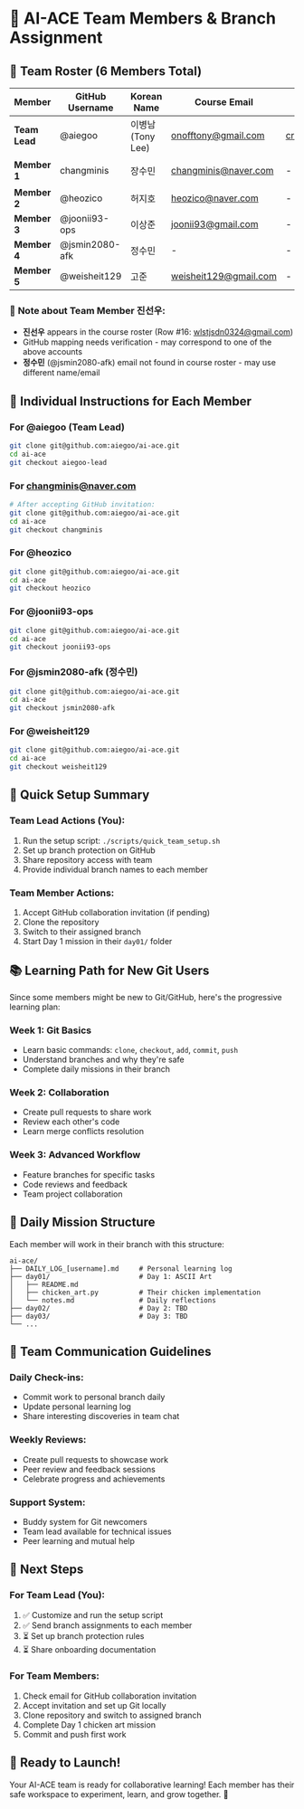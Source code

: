 # 🎯 AI-ACE Team Members & Branch Assignment

## 👥 Team Roster (6 Members Total)

| Member | GitHub Username | Korean Name | Course Email | Personal Email | Branch Name | Status |
|--------|----------------|-------------|--------------|----------------|-------------|---------|
| **Team Lead** | @aiegoo | 이병남 (Tony Lee) | onofftony@gmail.com | creativeucon@gmail.com | `aiegoo-lead` | ✅ Active |
| **Member 1** | changminis | 장수민 | changminis@naver.com | - | `changminis` | ⏳ Pending Invite |
| **Member 2** | @heozico | 허지호 | heozico@naver.com | - | `heozico` | ✅ Collaborator |
| **Member 3** | @joonii93-ops | 이상준 | joonii93@gmail.com | - | `joonii93-ops` | ✅ Collaborator |
| **Member 4** | @jsmin2080-afk | 정수민 | - | - | `jsmin2080-afk` | ✅ Collaborator |
| **Member 5** | @weisheit129 | 고준 | weisheit129@gmail.com | - | `weisheit129` | ✅ Collaborator |

### 📝 **Note about Team Member 진선우:**
- **진선우** appears in the course roster (Row #16: wlstjsdn0324@gmail.com)
- GitHub mapping needs verification - may correspond to one of the above accounts
- **정수민** (@jsmin2080-afk) email not found in course roster - may use different name/email

## 📝 Individual Instructions for Each Member

### For @aiegoo (Team Lead)
```bash
git clone git@github.com:aiegoo/ai-ace.git
cd ai-ace
git checkout aiegoo-lead
```

### For changminis@naver.com
```bash
# After accepting GitHub invitation:
git clone git@github.com:aiegoo/ai-ace.git
cd ai-ace
git checkout changminis
```

### For @heozico
```bash
git clone git@github.com:aiegoo/ai-ace.git
cd ai-ace
git checkout heozico
```

### For @joonii93-ops
```bash
git clone git@github.com:aiegoo/ai-ace.git
cd ai-ace
git checkout joonii93-ops
```

### For @jsmin2080-afk (정수민)
```bash
git clone git@github.com:aiegoo/ai-ace.git
cd ai-ace
git checkout jsmin2080-afk
```

### For @weisheit129
```bash
git clone git@github.com:aiegoo/ai-ace.git
cd ai-ace
git checkout weisheit129
```

## 🚀 Quick Setup Summary

### Team Lead Actions (You):
1. Run the setup script: `./scripts/quick_team_setup.sh`
2. Set up branch protection on GitHub
3. Share repository access with team
4. Provide individual branch names to each member

### Team Member Actions:
1. Accept GitHub collaboration invitation (if pending)
2. Clone the repository
3. Switch to their assigned branch
4. Start Day 1 mission in their `day01/` folder

## 📚 Learning Path for New Git Users

Since some members might be new to Git/GitHub, here's the progressive learning plan:

### Week 1: Git Basics
- Learn basic commands: `clone`, `checkout`, `add`, `commit`, `push`
- Understand branches and why they're safe
- Complete daily missions in their branch

### Week 2: Collaboration
- Create pull requests to share work
- Review each other's code
- Learn merge conflicts resolution

### Week 3: Advanced Workflow
- Feature branches for specific tasks
- Code reviews and feedback
- Team project collaboration

## 🎯 Daily Mission Structure

Each member will work in their branch with this structure:
```
ai-ace/
├── DAILY_LOG_[username].md     # Personal learning log
├── day01/                      # Day 1: ASCII Art
│   ├── README.md
│   ├── chicken_art.py          # Their chicken implementation
│   └── notes.md                # Daily reflections
├── day02/                      # Day 2: TBD
├── day03/                      # Day 3: TBD
└── ...
```

## 🤝 Team Communication Guidelines

### Daily Check-ins:
- Commit work to personal branch daily
- Update personal learning log
- Share interesting discoveries in team chat

### Weekly Reviews:
- Create pull requests to showcase work
- Peer review and feedback sessions
- Celebrate progress and achievements

### Support System:
- Buddy system for Git newcomers
- Team lead available for technical issues
- Peer learning and mutual help

## 📧 Next Steps

### For Team Lead (You):
1. ✅ Customize and run the setup script
2. ✅ Send branch assignments to each member
3. ⏳ Set up branch protection rules
4. ⏳ Share onboarding documentation

### For Team Members:
1. Check email for GitHub collaboration invitation
2. Accept invitation and set up Git locally
3. Clone repository and switch to assigned branch
4. Complete Day 1 chicken art mission
5. Commit and push first work

## 🎉 Ready to Launch!

Your AI-ACE team is ready for collaborative learning! Each member has their safe workspace to experiment, learn, and grow together. 🚀